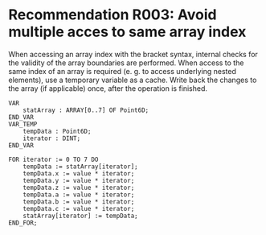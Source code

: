 # Recommendation R003: Avoid multiple acces to same array index

When accessing an array index with the bracket syntax, internal checks for the validity of the array boundaries are performed. When access to the same index of an array is required (e. g. to access underlying nested elements), use a temporary variable as a cache. Write back the changes to the array (if applicable) once, after the operation is finished.

```iecst
VAR
    statArray : ARRAY[0..7] OF Point6D;
END_VAR
VAR_TEMP
    tempData : Point6D;
    iterator : DINT;
END_VAR

FOR iterator := 0 TO 7 DO
    tempData := statArray[iterator];
    tempData.x := value * iterator;
    tempData.y := value * iterator;
    tempData.z := value * iterator;
    tempData.a := value * iterator;
    tempData.b := value * iterator;
    tempData.c := value * iterator;
    statArray[iterator] := tempData;
END_FOR;
```
